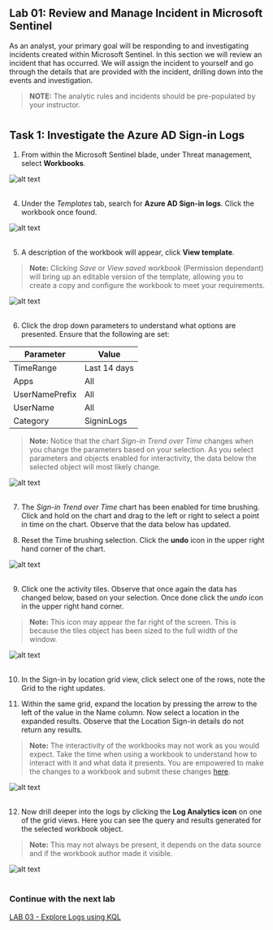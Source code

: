 ## Lab 01: Review and Manage Incident in Microsoft Sentinel

As an analyst, your primary goal will be responding to and investigating incidents created within Microsoft Sentinel. In this section we will review an incident that has occurred. We will assign the incident to yourself and go through the details that are provided with the incident, drilling down into the events and investigation.<br>

> **NOTE:** The analytic rules and incidents should be pre-populated by your instructor.
#

## Task 1: Investigate the Azure AD Sign-in Logs

1. From within the Microsoft Sentinel blade, under Threat management, select **Workbooks**.

![alt text](screenshots/MicrosoftSentinel-MenuWorkbook.png)<br><br>


4. Under the *Templates* tab, search for **Azure AD Sign-in logs**. Click the workbook once found.

![alt text](screenshots/WorkbooksGallery-SelectAzureADSigninLogs.png)<br><br>

5. A description of the workbook will appear, click **View template**.
> **Note:** Clicking *Save* or *View saved workbook* (Permission dependant) will bring up an editable version of the template, allowing you to create a copy and configure the workbook to meet your requirements.

![alt text](screenshots/WorkbooksGallery-SelectAzureADSigninLogsViewTemplate.png)<br><br>

6. Click the drop down parameters to understand what options are presented. Ensure that the following are set:

|Parameter|Value|
|--|--|
|TimeRange| Last 14 days|
|Apps| All|
|UserNamePrefix| All|
|UserName|All|
|Category| SigninLogs|

> **Note:** Notice that the chart *Sign-in Trend over Time* changes when you change the parameters based on your selection. As you select parameters and objects enabled for interactivity, the data below the selected object will most likely change.

![alt text](screenshots/AADSigninLogs-SelectParameters.png)<br><br>

7. The *Sign-in Trend over Time* chart has been enabled for time brushing. Click and hold on the chart and drag to the left or right to select a point in time on the chart. Observe that the data below has updated.

8. Reset the Time brushing selection. Click the **undo** icon in the upper right hand corner of the chart.

![alt text](screenshots/AADSigninLogs-TimeBrush.png)<br><br>

9. Click one the activity tiles. Observe that once again the data has changed below, based on your selection. Once done click the *undo* icon in the upper right hand corner.

> **Note:** This icon may appear the far right of the screen. This is because the tiles object has been sized to the full width of the window.

![alt text](screenshots/AADSigninLogs-SelectActivityTile.png)<br><br>

10. In the Sign-in by location grid view, click select one of the rows, note the Grid to the right updates. 

11. Within the same grid, expand the location by pressing the arrow to the left of the value in the Name column. Now select a location in the expanded results. Observe that the Location Sign-in details do not return any results. 
> **Note:** The interactivity of the workbooks may not work as you would expect. Take the time when using a workbook to understand how to interact with it and what data it presents. You are empowered to make the changes to a workbook and submit these changes <a href="https://github.com/Azure/Azure-Sentinel/tree/master/Workbooks" target="_blank">here</a>.

![alt text](screenshots/AADSigninLogs-ExpandGrid.png)<br><br>

12. Now drill deeper into the logs by clicking the **Log Analytics icon** on one of the grid views. Here you can see the query and results generated for the selected workbook object.
> **Note:** This may not always be present, it depends on the data source and if the workbook author made it visible.

![alt text](screenshots/AADSigninLogs-LogsIcon.png)<br><br>


### Continue with the next lab

<a href="../LAB03/README.MD" target="_blank">LAB 03 - Explore Logs using KQL</a>
